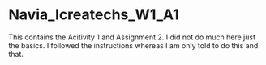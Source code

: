 # Navia_Icreatechs_W1_A1
This contains the Acitivity 1 and Assignment 2. I did not do much here just the basics. I followed the instructions whereas I am only told to do this and that.
